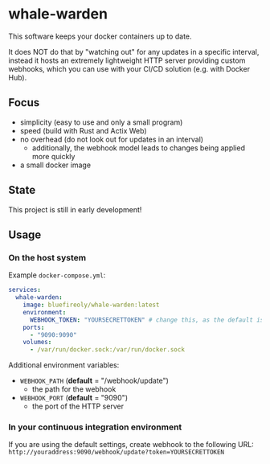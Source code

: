# whale-warden

This software keeps your docker containers up to date.

It does NOT do that by "watching out" for any updates in a specific interval, instead it hosts an extremely lightweight HTTP server providing custom webhooks, which you can use with your CI/CD solution (e.g. with Docker Hub).

## Focus

- simplicity (easy to use and only a small program)
- speed (build with Rust and Actix Web)
- no overhead (do not look out for updates in an interval)
  - additionally, the webhook model leads to changes being applied more quickly
- a small docker image

## State

This project is still in early development!

## Usage

### On the host system

Example `docker-compose.yml`:

```yaml
services:
  whale-warden:
    image: bluefireoly/whale-warden:latest
    environment:
      WEBHOOK_TOKEN: "YOURSECRETTOKEN" # change this, as the default ist "unset"
    ports:
      - "9090:9090"
    volumes:
      - /var/run/docker.sock:/var/run/docker.sock
```

Additional environment variables:
- `WEBHOOK_PATH` (**default** = "/webhook/update")
    - the path for the webhook
- `WEBHOOK_PORT` (**default** = "9090")
    - the port of the HTTP server

### In your continuous integration environment

If you are using the default settings, create webhook to the following URL: <br>
`http://youraddress:9090/webhook/update?token=YOURSECRETTOKEN`
